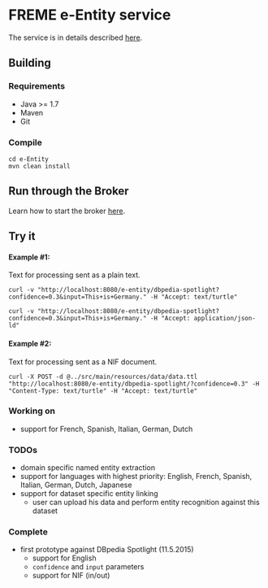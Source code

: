 # FREME e-Entity service

The service is in details described [here](https://github.com/freme-project/technical-discussion/wiki/Broker-API-Calls#user-content-e-link).
## Building

### Requirements

* Java >= 1.7
* Maven
* Git

### Compile

    cd e-Entity
    mvn clean install    

## Run through the Broker

Learn how to start the broker [here](https://github.com/freme-project/technical-discussion/wiki/Compile-FREME-from-Source).

## Try it

#### Example #1:

Text for processing sent as a plain text.

    curl -v "http://localhost:8080/e-entity/dbpedia-spotlight?confidence=0.3&input=This+is+Germany." -H "Accept: text/turtle"

    curl -v "http://localhost:8080/e-entity/dbpedia-spotlight?confidence=0.3&input=This+is+Germany." -H "Accept: application/json-ld"

#### Example #2:

Text for processing sent as a NIF document.

    curl -X POST -d @../src/main/resources/data/data.ttl "http://localhost:8080/e-entity/dbpedia-spotlight/?confidence=0.3" -H "Content-Type: text/turtle" -H "Accept: text/turtle"

### Working on

* support for French, Spanish, Italian, German, Dutch

### TODOs

* domain specific named entity extraction
* support for languages with highest priority: English, French, Spanish, Italian, German, Dutch, Japanese
* support for dataset specific entity linking
  * user can upload his data and perform entity recognition against this dataset

### Complete

* first prototype against DBpedia Spotlight (11.5.2015)
  * support for English
  * `confidence` and `input` parameters
  * support for NIF (in/out)


